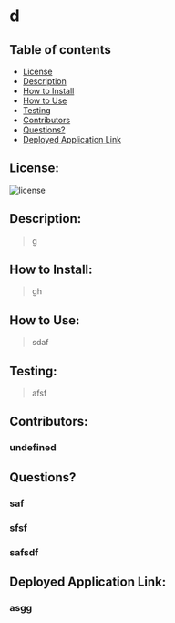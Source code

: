# d

## Table of contents
  * [License](#license)
  * [Description](#description)
  * [How to Install](#installation)
  * [How to Use](#usage)
  * [Testing](#testing)
  * [Contributors](#contributors)
  * [Questions?](#questions)
  * [Deployed Application Link](#application-link)

## License:

![license](https://img.shields.io/badge/license-Apache-blue.svg)

## Description:

> g

## How to Install:

> gh

## How to Use:
> sdaf

## Testing:

> afsf

## Contributors:

### undefined

## Questions?

### saf

### sfsf

### safsdf

## Deployed Application Link:

### asgg

